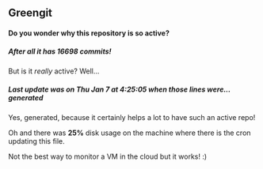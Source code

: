 ## Greengit

#### Do you wonder why this repository is so active?

##### After all it has 16698 commits!

But is it *really* active? Well...

##### Last update was on Thu Jan 7 at 4:25:05 when those lines were... generated

Yes, generated, because it certainly helps a lot to have such an active repo!

Oh and there was **25%** disk usage on the machine
where there is the cron updating this file.

Not the best way to monitor a VM in the cloud but it works! :)

